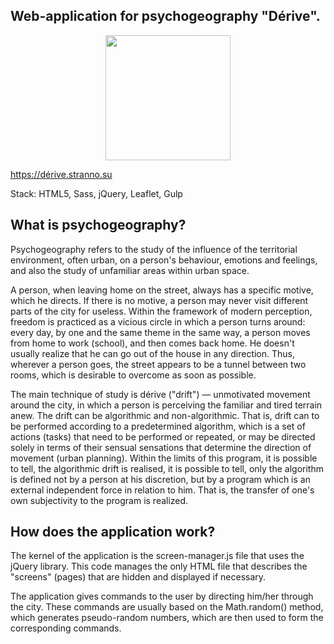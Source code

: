 ## Web-application for psychogeography "Dérive".

<p align="center">
  <img src="https://xn--drive-bsa.stranno.su/design.png" width="200">
</p>

https://dérive.stranno.su

Stack: HTML5, Sass, jQuery, Leaflet, Gulp

## What is psychogeography?

Psychogeography refers to the study of the influence of the territorial environment, often urban, on a person's
behaviour, emotions and feelings, and also the study of unfamiliar areas within urban space.

A person, when leaving home on the street, always has a specific motive, which he directs. If there is no motive, a person may never visit different parts of the city for
useless. Within the framework of modern perception, freedom is practiced as a vicious circle in which a person
turns around: every day, by one and the same theme
in the same way, a person moves from home to work (school), and then comes back
home. He doesn't usually realize that he can go out of the house
in any direction. Thus, wherever a person goes, the street appears to be a tunnel between two rooms, which is
desirable to overcome as soon as possible.

The main technique of study is dérive ("drift") — unmotivated movement around the city, in which a person
is perceiving the familiar and tired terrain anew.
The drift can be algorithmic and non-algorithmic. That is, drift can
to be performed according to a predetermined algorithm, which is
a set of actions (tasks) that need to be performed or repeated, or may be directed solely in terms of
their sensual sensations that determine the direction of movement (urban planning). Within the limits of this
program, it is possible to tell, the algorithmic drift is realised, it is possible to tell,
only the algorithm is defined not by a person at his discretion, but by a program which is an external independent
force in relation to him. That is, the transfer of one's own subjectivity to the program is realized.

## How does the application work?

The kernel of the application is the screen-manager.js file that uses the jQuery library. This code manages the only HTML file that describes the "screens" (pages) that are hidden and displayed if necessary.

The application gives commands to the user by directing him/her through the city. These commands are usually based on the Math.random() method, which generates pseudo-random numbers, which are then used to form the corresponding commands.
